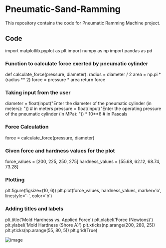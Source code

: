 # Pneumatic-Sand-Ramming
This repository contains the code for Pneumatic Ramming Machine project.

## Code
import matplotlib.pyplot as plt
import numpy as np
import pandas as pd

### Function to calculate force exerted by pneumatic cylinder
def calculate_force(pressure, diameter):
    radius = diameter / 2
    area = np.pi * (radius ** 2)
    force = pressure * area
    return force

### Taking input from the user
diameter = float(input("Enter the diameter of the pneumatic cylinder (in meters): "))  # in meters
pressure = float(input("Enter the operating pressure of the pneumatic cylinder (in MPa): ")) * 10**6  # in Pascals

### Force Calculation
force = calculate_force(pressure, diameter)

### Given force and hardness values for the plot
force_values = [200, 225, 250, 275]
hardness_values = [55.68, 62.12, 68.74, 73.28]

### Plotting
plt.figure(figsize=(10, 6))
plt.plot(force_values, hardness_values, marker='o', linestyle='-', color='b')

### Adding titles and labels
plt.title('Mold Hardness vs. Applied Force')
plt.xlabel('Force (Newtons)')
plt.ylabel('Mold Hardness (Shore A)')
plt.xticks(np.arange(200, 280, 25))
plt.yticks(np.arange(55, 80, 5))
plt.grid(True)

![image](https://github.com/rudrapatel29/Pneumatic-Sand-Ramming/assets/155883068/00809077-3ab8-4953-9e77-e34684251706)
